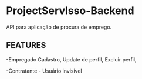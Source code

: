 # ProjectServIsso-Backend

API para aplicação de procura de emprego.

## FEATURES

-Empregado
  Cadastro,
  Update de perfil,
  Excluir perfil,
  
-Contratante - Usuário invisivel

